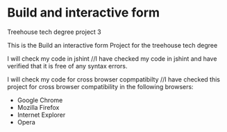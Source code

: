 # Build and interactive form
Treehouse tech degree project 3

This is the Build an interactive form Project for the treehouse tech degree

I will check my code in jshint //I have checked my code in jshint and have verified that it is free of any syntax errors.

I will check my code for cross browser copmpatibilty //I have checked this project for cross browser compatibility in the following browsers:

- Google Chrome
- Mozilla Firefox
- Internet Explorer
- Opera
